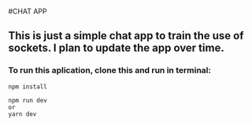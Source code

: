 #CHAT APP

## This is just a simple chat app to train the use of sockets. I plan to update the app over time.

### To run this aplication, clone this and run in terminal:
```
npm install

npm run dev 
or 
yarn dev
```